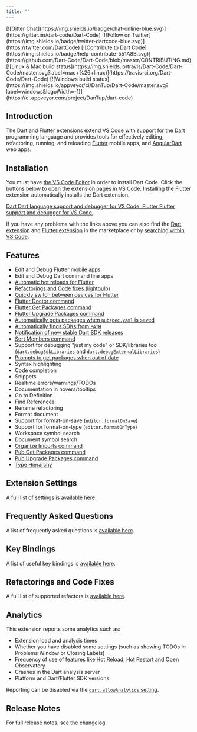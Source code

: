 ```yaml
---
title: ""
---
```


<aside markdown="1">
[![Gitter Chat](https://img.shields.io/badge/chat-online-blue.svg)](https://gitter.im/dart-code/Dart-Code) [![Follow on Twitter](https://img.shields.io/badge/twitter-dartcode-blue.svg)](https://twitter.com/DartCode) [![Contribute to Dart Code](https://img.shields.io/badge/help-contribute-551A8B.svg)](https://github.com/Dart-Code/Dart-Code/blob/master/CONTRIBUTING.md) [![Linux &amp; Mac build status](https://img.shields.io/travis/Dart-Code/Dart-Code/master.svg?label=mac+%26+linux)](https://travis-ci.org/Dart-Code/Dart-Code) [![Windows build status](https://img.shields.io/appveyor/ci/DanTup/Dart-Code/master.svg?label=windows&amp;logoWidth=-1)](https://ci.appveyor.com/project/DanTup/dart-code)
</aside>

## Introduction

The Dart and Flutter extensions extend [VS Code](https://code.visualstudio.com/) with support for the
[Dart](https://www.dartlang.org/) programming language and provides tools for
effectively editing, refactoring, running, and reloading [Flutter](https://flutter.io/) mobile apps, and [AngularDart](https://angulardart.org) web apps.

## Installation

You must have [the VS Code Editor](https://code.visualstudio.com/) in order to install Dart Code. Click the buttons below to open the extension pages in VS Code. Installing the Flutter extension automatically installs the Dart extension.

<div class="buttons">
	<a href="vscode:extension/Dart-Code.dart-code" class="download-box">
		<span class="logo dart-logo"></span>
		<span class="name">Dart</span>
		Dart language support and debugger for VS Code.
	</a>
	<a href="vscode:extension/Dart-Code.flutter" class="download-box">
		<span class="logo flutter-logo"></span>
		<span class="name">Flutter</span>
		Flutter support and debugger for VS Code.
	</a>
</div>

If you have any problems with the links above you can also find the [Dart extension](https://marketplace.visualstudio.com/items?itemName=Dart-Code.dart-code) and [Flutter extension](https://marketplace.visualstudio.com/items?itemName=Dart-Code.flutter) in the marketplace or by [searching within VS Code](https://code.visualstudio.com/docs/editor/extension-gallery#_search-for-an-extension).

## Features

- Edit and Debug Flutter mobile apps
- Edit and Debug Dart command line apps
- [Automatic hot reloads for Flutter](/docs/settings/#dartflutterhotreloadonsave)
- [Refactorings and Code fixes (lightbulb)](/docs/refactorings-and-code-fixes/)
- [Quickly switch between devices for Flutter](/docs/quickly-switching-between-flutter-devices/)
- [Flutter Doctor command](/docs/commands/#flutter-run-flutter-doctor)
- [Flutter Get Packages command](/docs/commands/#flutter-get-packages)
- [Flutter Upgrade Packages command](/docs/commands/#flutter-upgrade-packages)
- [Automatically gets packages when `pubspec.yaml` is saved](/docs/settings/#dartrunpubgetonpubspecchanges)
- [Automatically finds SDKs from `PATH`](/docs/configuring-path-and-environment-variables/)
- [Notification of new stable Dart SDK releases](/docs/settings/#dartcheckforsdkupdates)
- [Sort Members command](/docs/commands/#dart-sort-members)
- Support for debugging "just my code" or SDK/libraries too ([`dart.debugSdkLibraries`](/docs/settings/#dartdebugsdklibraries) and [`dart.debugExternalLibraries`](/docs/settings/#dartdebugexternallibraries))
- [Prompts to get packages when out of date](/docs/settings/#dartprompttogetpackages)
- Syntax highlighting
- Code completion
- Snippets
- Realtime errors/warnings/TODOs
- Documentation in hovers/tooltips
- Go to Definition
- Find References
- Rename refactoring
- Format document
- Support for format-on-save (`editor.formatOnSave`)
- Support for format-on-type (`editor.formatOnType`)
- Workspace symbol search
- Document symbol search
- [Organize Imports command](/docs/commands/#dart-organize-imports)
- [Pub Get Packages command](/docs/commands/#pub-get-packages)
- [Pub Upgrade Packages command](/docs/commands/#pub-upgrade-packages)
- [Type Hierarchy](/docs/commands/#dart-show-type-hierarchy)


## Extension Settings

A full list of settings is [available here](/docs/settings/).


## Frequently Asked Questions

A list of frequently asked questions is [available here](/faq/).


## Key Bindings

A list of useful key bindings is [available here](/docs/key-bindings/).


## Refactorings and Code Fixes

A full list of supported refactors is [available here](/docs/refactorings-and-code-fixes/).


## Analytics

This extension reports some analytics such as:

- Extension load and analysis times
- Whether you have disabled some settings (such as showing TODOs in Problems Window or Closing Labels)
- Frequency of use of features like Hot Reload, Hot Restart and Open Observatory
- Crashes in the Dart analysis server
- Platform and Dart/Flutter SDK versions

Reporting can be disabled via the [`dart.allowAnalytics` setting](/docs/settings/#dartallowanalytics).


## Release Notes

For full release notes, see [the changelog](/releases/).
